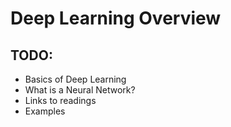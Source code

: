 # Deep Learning Overview

## TODO:
* Basics of Deep Learning
* What is a Neural Network?
* Links to readings
* Examples